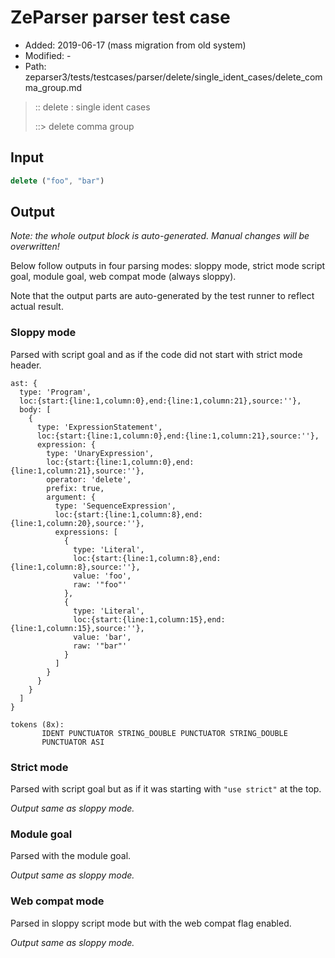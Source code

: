 # ZeParser parser test case

- Added: 2019-06-17 (mass migration from old system)
- Modified: -
- Path: zeparser3/tests/testcases/parser/delete/single_ident_cases/delete_comma_group.md

> :: delete : single ident cases
>
> ::> delete comma group

## Input

`````js
delete ("foo", "bar")
`````

## Output

_Note: the whole output block is auto-generated. Manual changes will be overwritten!_

Below follow outputs in four parsing modes: sloppy mode, strict mode script goal, module goal, web compat mode (always sloppy).

Note that the output parts are auto-generated by the test runner to reflect actual result.

### Sloppy mode

Parsed with script goal and as if the code did not start with strict mode header.

`````
ast: {
  type: 'Program',
  loc:{start:{line:1,column:0},end:{line:1,column:21},source:''},
  body: [
    {
      type: 'ExpressionStatement',
      loc:{start:{line:1,column:0},end:{line:1,column:21},source:''},
      expression: {
        type: 'UnaryExpression',
        loc:{start:{line:1,column:0},end:{line:1,column:21},source:''},
        operator: 'delete',
        prefix: true,
        argument: {
          type: 'SequenceExpression',
          loc:{start:{line:1,column:8},end:{line:1,column:20},source:''},
          expressions: [
            {
              type: 'Literal',
              loc:{start:{line:1,column:8},end:{line:1,column:8},source:''},
              value: 'foo',
              raw: '"foo"'
            },
            {
              type: 'Literal',
              loc:{start:{line:1,column:15},end:{line:1,column:15},source:''},
              value: 'bar',
              raw: '"bar"'
            }
          ]
        }
      }
    }
  ]
}

tokens (8x):
       IDENT PUNCTUATOR STRING_DOUBLE PUNCTUATOR STRING_DOUBLE
       PUNCTUATOR ASI
`````

### Strict mode

Parsed with script goal but as if it was starting with `"use strict"` at the top.

_Output same as sloppy mode._

### Module goal

Parsed with the module goal.

_Output same as sloppy mode._

### Web compat mode

Parsed in sloppy script mode but with the web compat flag enabled.

_Output same as sloppy mode._
